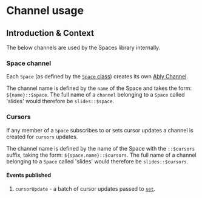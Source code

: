 # Channel usage

## Introduction & Context

The below channels are used by the Spaces library internally.

### Space channel

Each `Space` (as defined by the [`Space` class](https://sdk.ably.com/builds/ably/spaces/main/typedoc/classes/Space.html)) creates its own [Ably Channel](https://ably.com/docs/channels).

The channel name is defined by the `name` of the Space and takes the form: `${name}::$space`. The full name of a `channel` belonging to a `Space` called 'slides' would therefore be `slides::$space`.

### Cursors

If any member of a `Space` subscribes to or sets cursor updates a channel is created for `cursors` updates.

The channel name is defined by the name of the Space with the `::$cursors` suffix, taking the form: `${space.name}::$cursors`. The full name of a channel belonging to a `Space` called 'slides' would therefore be `slides::$cursors`.

#### Events published

1. `cursorUpdate` - a batch of cursor updates passed to [`set`](https://sdk.ably.com/builds/ably/spaces/main/typedoc/classes/Cursors.html#set).
